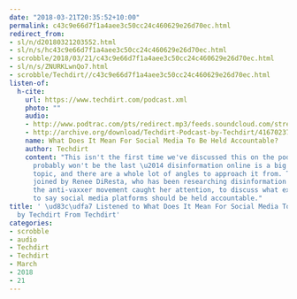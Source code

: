 ```yaml
---
date: "2018-03-21T20:35:52+10:00"
permalink: c43c9e66d7f1a4aee3c50cc24c460629e26d70ec.html
redirect_from:
- sl/n/d20180321203552.html
- sl/n/s/hc43c9e66d7f1a4aee3c50cc24c460629e26d70ec.html
- scrobble/2018/03/21/c43c9e66d7f1a4aee3c50cc24c460629e26d70ec.html
- sl/n/s/ZNURKLwnQo7.html
- scrobble/Techdirt//c43c9e66d7f1a4aee3c50cc24c460629e26d70ec.html
listen-of:
  h-cite:
    url: https://www.techdirt.com/podcast.xml
    photo: ""
    audio:
    - http://www.podtrac.com/pts/redirect.mp3/feeds.soundcloud.com/stream/416702379-techdirt-what-does-it-mean-for-social-media-to-be-held-accountable.mp3
    - http://archive.org/download/Techdirt-Podcast-by-Techdirt/416702379-techdirt-what-does-it-mean-for-social-media-to-be-held-accountable.mp3
    name: What Does It Mean For Social Media To Be Held Accountable?
    author: Techdirt
    content: "This isn't the first time we've discussed this on the podcast, and it
      probably won't be the last \u2014 disinformation online is a big and complicated
      topic, and there are a whole lot of angles to approach it from. This week, we're
      joined by Renee DiResta, who has been researching disinformation ever since
      the anti-vaxxer movement caught her attention, to discuss what exactly it means
      to say social media platforms should be held accountable."
title: ' \ud83c\udfa7 Listened to What Does It Mean For Social Media To Be Held Accountable?
  by Techdirt From Techdirt'
categories:
- scrobble
- audio
- Techdirt
- Techdirt
- March
- 2018
- 21
---
```

